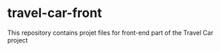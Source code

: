 # travel-car-front
This repository contains projet files for front-end part of the Travel Car project
